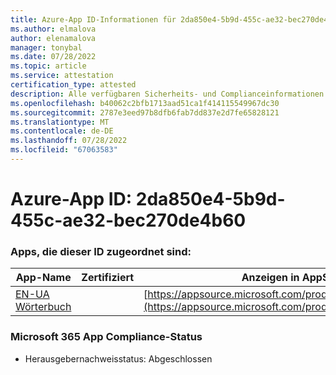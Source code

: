 ```yaml
---
title: Azure-App ID-Informationen für 2da850e4-5b9d-455c-ae32-bec270de4b60
ms.author: elmalova
author: elenamalova
manager: tonybal
ms.date: 07/28/2022
ms.topic: article
ms.service: attestation
certification_type: attested
description: Alle verfügbaren Sicherheits- und Complianceinformationen für 2da850e4-5b9d-455c-ae32-bec270de4b60.
ms.openlocfilehash: b40062c2bfb1713aad51ca1f414115549967dc30
ms.sourcegitcommit: 2787e3eed97b8dfb6fab7dd837e2d7fe65828121
ms.translationtype: MT
ms.contentlocale: de-DE
ms.lasthandoff: 07/28/2022
ms.locfileid: "67063583"
---
```

# <a name="azure-app-id-2da850e4-5b9d-455c-ae32-bec270de4b60"></a>Azure-App ID: 2da850e4-5b9d-455c-ae32-bec270de4b60


### <a name="apps-associated-with-this-id"></a>Apps, die dieser ID zugeordnet sind:
| **App-Name** | **Zertifiziert** | **Anzeigen in AppSource** |
|--------------|---------------|-----------------------|
| [EN-UA Wörterbuch](../forward/WA200004310.md) |  | [https://appsource.microsoft.com/product/office/WA200004310](https://appsource.microsoft.com/product/office/WA200004310) |

### <a name="microsoft-365-app-compliance-status"></a>Microsoft 365 App Compliance-Status
- Herausgebernachweisstatus: Abgeschlossen
